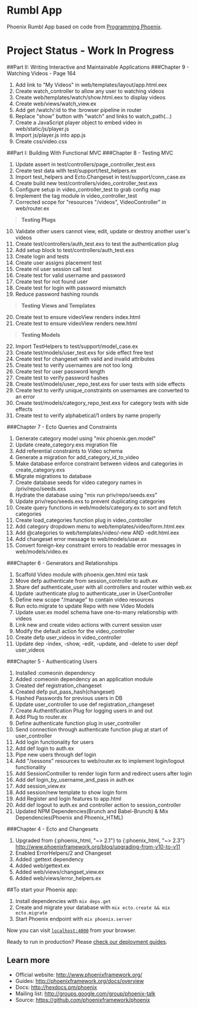# Rumbl App

Phoenix Rumbl App based on code from [Programming Phoenix]( https://pragprog.com/book/phoenix/programming-phoenix "Programming Phoenix").


# Project Status - Work In Progress


##Part II: Writing Interactive and Maintainable Applications
###Chapter 9 - Watching Videos - Page 164
1. Add link to "My Videos" in web/templates/layout/app.html.eex
2. Create watch_controller to allow any user to watching videos
3. Create web/templates/watch/show.html.eex to display videos
4. Create web/views/watch_view.ex
5. Add get /watch/:id to the :browser pipeline in router 
6. Replace "show" button with "watch" and links to watch_path(...)
7. Create a JavaScript player object to embed video in web/static/js/player.js
8. Import js/player.js into app.js
9. Create css/video.css

##Part I: Building With Functional MVC
###Chapter 8 - Testing MVC
1. Update assert in test/controllers/page_controller_test.exs
2. Create test data with test/support/test_helpers.ex
3. Import test_helpers and Ecto.Changeset in test/support/conn_case.ex
4. Create build new test/controllers/video_controller_test.exs
6. Configure setup in video_controller_test to grab config map
7. Implement the tag module in video_controller_test
8. Corrected scope for "resources "/videos", VideoController" in web/router.ex

> <b>Testing Plugs</b>

10. Validate other users cannot view, edit, update or destroy another user's videos
11. Create test/controllers/auth_test.exs to test the authentication plug
12. Add setup block to test/controllers/auth_test.exs 
13. Create login and tests
14. Create user assigns placement test
15. Create nil user session call test
16. Create test for valid username and password
17. Create test for not found user
18. Create test for login with password mismatch
19. Reduce password hashing rounds

> <b>Testing Views and Templates</b>

20. Create test to ensure videoView renders index.html
21. Create test to ensure videoView renders new.html

> <b>Testing Models</b>

22. Import TestHelpers to test/support/model_case.ex
23. Create test/models/user_test.exs for side effect free test
24. Create test for changeset with valid and invalid attributes
25. Create test to verify usernames are not too long
26. Create test for user password length
27. Create test to verify password hashes
28. Create test/models/user_repo_test.exs for user tests with side effects
29. Create test to verify unique_constraints on usernames are converted to an error
30. Create test/models/category_repo_test.exs for category tests with side effects
31. Create test to verify alphabetical/1 orders by name properly



###Chapter 7 - Ecto Queries and Constraints
1. Generate category model using "mix phoenix.gen.model"
2. Update create_category.exs migration file
3. Add referential constraints to Video schema
4. Generate a migration for add_category_id_to_video
5. Make database enforce constraint between videos and categories in create_category.exs
6. Migrate migrations to database
7. Create database seeds for video category names in /priv/repo/seeds.exs
8. Hydrate the database using "mix run priv/repo/seeds.exs" 
9. Update priv/repo/seeds.exs to prevent duplicating categories
10. Create query functions in web/models/category.ex to sort and fetch categories
11. Create load_categories function plug in video_controller
12. Add category dropdown menu to web/templates/video/form.html.eex
13. Add @categories to web/templates/video/-new AND -edit.html.eex
14. Add changeset error message to web/models/user.ex
15. Convert foreign-key constraint errors to readable error messages in web/models/video.ex

###Chapter 6 - Generators and Relationships
1. Scaffold Video module with phoenix.gen.html mix task
2. Move defp authenticate from session_controller to auth.ex
3. Share def authenticate_user with all controllers and router within web.ex
4. Update :authenticate plug to authenticate_user in UserController
5. Define new scope "/manage" to contain video resources
6. Run ecto.migrate to update Repo with new Video Models
7. Update user.ex model schema have one-to-many relationship with videos
8. Link new and create video actions with current session user
9. Modify the default action for the video_controller
10. Create defp user_videos in video_controller
11. Update dep -index, -show, -edit, -update, and -delete to user depf user_videos

###Chapter 5 - Authenticating Users
1. Installed :comeonin dependency
2. Added :comeonin dependency as an application module
3. Created def registration_changeset
4. Created defp put_pass_hash(changeset)
5. Hashed Passwords for previous users in DB
6. Update user_controller to use def registration_changeset
7. Create Authentification Plug for logging users in and out
8. Add Plug to router.ex
9. Define authenticate function plug in user_controller
10. Send connection through authenticate function plug at start of user_controller
11. Add login functionality for users
12. Add def login to auth.ex
13. Pipe new users through def login
14. Add "/sessons" resources to web/router.ex to implement login/logout functionality
15. Add SessionController to render login form and redirect users after login
16. Add def login_by_username_and_pass in auth.ex
17. Add session_view.ex
18. Add session/new template to show login form
19. Add Register and login features to app.html
20. Add def logout to auth.ex and controller action to session_controller
21. Updated NPM Dependencies(Brunch and Babel-Brunch) & Mix Dependencies(Phoenix and Phoenix_HTML)

###Chapter 4 - Ecto and Changesets
1. Upgraded from {:phoenix_html, "~> 2.1"} to {:phoenix_html, "~> 2.3"}
http://www.phoenixframework.org/blog/upgrading-from-v10-to-v11
2. Enabled ErrorHelpers/2 and Changeset
3. Added :gettext dependency
4. Added web/gettext.ex
5. Added web/views/changset_view.ex
6. Added web/views/error_helpers.ex

##To start your Phoenix app:

  1. Install dependencies with `mix deps.get`
  2. Create and migrate your database with `mix ecto.create && mix ecto.migrate`
  3. Start Phoenix endpoint with `mix phoenix.server`

Now you can visit [`localhost:4000`](http://localhost:4000) from your browser.

Ready to run in production? Please [check our deployment guides](http://www.phoenixframework.org/docs/deployment).

## Learn more

  * Official website: http://www.phoenixframework.org/
  * Guides: http://phoenixframework.org/docs/overview
  * Docs: http://hexdocs.pm/phoenix
  * Mailing list: http://groups.google.com/group/phoenix-talk
  * Source: https://github.com/phoenixframework/phoenix